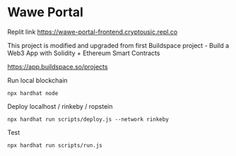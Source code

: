 # Wawe Portal

Replit link https://wawe-portal-frontend.cryptousic.repl.co

This project is modified and upgraded from first Buildspace project - Build a Web3 App with Solidity + Ethereum Smart Contracts

https://app.buildspace.so/projects


Run local blockchain

```shell
npx hardhat node
```

Deploy localhost / rinkeby / ropstein

```shell
npx hardhat run scripts/deploy.js --network rinkeby
```

Test

```shell
npx hardhat run scripts/run.js 
```



